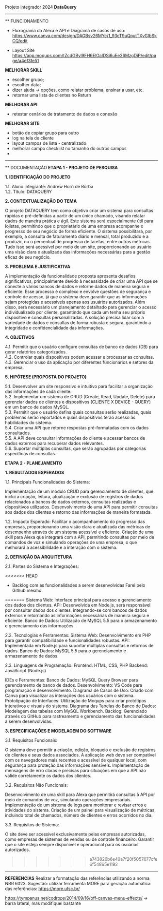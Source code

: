 Projeto integrador 2024
**DataQuery**

----------------------------------
** FUNCIONAMENTO
- Fluxograma da Alexa e API e Diagrama de casos de uso:
https://www.canva.com/design/DAGBsv26MYc/1_93cT9uQputTXvGIbSkCQ/edit

- Layout Site
https://app.moqups.com/tZcdGBvl9FH6ElOaIDSi6uEe26MzgDiP/edit/page/a4ef3fe51

**MELHORAR SKILL**
- escolher grupo;
- escolher data;
- dizer ajuda -> opções, como relatar problema, ensinar a usar, etc.
- retornar uma lista de clientes no Return


**MELHORAR API**
- retestar cenários de tratamento de dados e conexão

**MELHORAR SITE**
- botão de copiar grupo para outro
- log na tela de cliente
- layout campos de lista - centralizado
- melhorar campo checklist no tamanho do outros campos
- 

----------------------------------
** DOCUMENTAÇÃO 
**ETAPA 1 - PROJETO DE PESQUISA**

**1. IDENTIFICAÇÃO DO PROJETO**

1.1. Aluno integrante: Andrew Horn de Borba  
1.2. Título: DATAQUERY

**2. CONTEXTUALIZAÇÃO DO TEMA**

O projeto DATAQUERY tem como objetivo criar um sistema para consultas rápidas e pré-definidas a partir de um único chamado, visando relatar dados de maneira prática e ágil. Este sistema será especialmente útil para lojistas, permitindo que o proprietário de uma empresa acompanhe o progresso de seu negócio de forma eficiente. O sistema possibilitará, por exemplo, a consulta de faturamento diário e mensal, total produzido e a produzir, ou o percentual de progresso de tarefas, entre outras métricas. Tudo isso será acessível por meio de um site, proporcionando ao usuário uma visão clara e atualizada das informações necessárias para a gestão eficaz de seu negócio.

**3. PROBLEMA E JUSTIFICATIVA**

A implementação da funcionalidade proposta apresenta desafios significativos, principalmente devido à necessidade de criar uma API que se conecte a vários bancos de dados e retorne dados de maneira segura e eficiente. Esse processo é complexo e envolve questões de segurança e controle de acesso, já que o sistema deve garantir que as informações sejam protegidas e acessíveis apenas aos usuários autorizados. Além disso, será necessário um planejamento detalhado para gerenciar o acesso individualizado por cliente, garantindo que cada um tenha seu próprio dispositivo e consultas personalizadas. A solução precisa lidar com a variedade de dados e consultas de forma robusta e segura, garantindo a integridade e confidencialidade das informações.

**4. OBJETIVOS**

4.1. Permitir que o usuário configure consultas de banco de dados (DB) para gerar relatórios categorizados.  
4.2. Controlar quais dispositivos podem acessar e processar as consultas.  
4.3. Gerenciar o uso da aplicação por diferentes funcionários e setores da empresa.

**5. HIPÓTESE (PROPOSTA DO PROJETO)**

5.1. Desenvolver um site responsivo e intuitivo para facilitar a organização das informações de cada cliente.  
5.2. Implementar um sistema de CRUD (Create, Read, Update, Delete) para gerenciar dados de clientes e dispositivos (CLIENTE X DEVICE - QUERY) em um banco de dados MySQL.  
5.3. Permitir que o usuário defina quais consultas serão realizadas, quais problemas serão reportados e quais dispositivos terão acesso às habilidades do sistema.  
5.4. Criar uma API que retorne respostas pré-formatadas com os dados consultados.  
5.5. A API deve consultar informações do cliente e acessar bancos de dados externos para recuperar dados relevantes.  
5.6. Suportar múltiplas consultas, que serão agrupadas por categorias específicas de consultas.

**ETAPA 2 - PLANEJAMENTO**

**1. RESULTADOS ESPERADOS**

1.1. Principais Funcionalidades do Sistema:

Implementação de um módulo CRUD para gerenciamento de clientes, que inclui a criação, leitura, atualização e exclusão de registros de dados relacionados a bancos de dados externos, consultas realizadas e dispositivos utilizados.
Desenvolvimento de uma API para permitir consultas aos dados dos clientes e retorno das informações de maneira formatada.

1.2. Impacto Esperado:
Facilitar o acompanhamento do progresso das empresas, proporcionando uma visão clara e atualizada das métricas de desempenho através de um sistema acessível e eficiente.
Criação de uma skill para Alexa que integrará com a API, permitindo consultas por meio de comandos de voz e simulando operações de uma empresa, o que melhorará a acessibilidade e a interação com o sistema.

**2. DEFINIÇÃO DA ARQUITETURA**

2.1. Partes do Sistema e Integrações:

<<<<<<< HEAD
- Backlog com as funcionalidades a serem desenvolvidas
    Farei pelo Github mesmo.
  
=======
Sistema Web: Interface principal para acesso e gerenciamento dos dados dos clientes.
API: Desenvolvida em Node.js, será responsável por consultar dados dos clientes, integrando-se com bancos de dados externos e retornando as informações necessárias de maneira segura e eficiente.
Banco de Dados: Utilização de MySQL 5.5 para o armazenamento e gerenciamento das informações.

2.2. Tecnologias e Ferramentas:
Sistema Web: Desenvolvimento em PHP para garantir compatibilidade e funcionalidades robustas.
API: Implementada em Node.js para suportar múltiplas consultas e retornos de dados.
Banco de Dados: MySQL 5.5 para o gerenciamento e armazenamento de dados.

2.3. Linguagens de Programação:
Frontend: HTML, CSS, PHP
Backend: JavaScript (Node.js)

IDEs e Ferramentas:
Banco de Dados: MySQL Query Browser para gerenciamento de banco de dados.
Desenvolvimento: VS Code para programação e desenvolvimento.
Diagrama de Casos de Uso: Criado com Canva para visualizar as interações dos usuários com o sistema.
Prototipação de Interfaces: Utilização de Moqups para criar protótipos interativos e visuais do sistema.
Diagrama das Tabelas do Banco de Dados: Modelagem das tabelas com MySQL Workbench.
Backlog: Gerenciado através do GitHub para rastreamento e gerenciamento das funcionalidades a serem desenvolvidas.

**3. ESPECIFICAÇÕES E MODELAGEM DO SOFTWARE**

3.1. Requisitos Funcionais:

O sistema deve permitir a criação, edição, bloqueio e exclusão de registros de clientes e seus dados associados.
A aplicação web deve ser compatível com os navegadores mais recentes e acessível de qualquer local, com segurança para proteção das informações sensíveis.
Implementação de mensagens de erro claras e precisas para situações em que a API não valide corretamente os dados dos clientes.

3.2. Requisitos Não Funcionais:

Desenvolvimento de uma skill para Alexa que permitirá consultas à API por meio de comandos de voz, simulando operações empresariais.
Implementação de um sistema de logs para monitorar e revisar erros e atividades do sistema.
Criação de um painel para visualização de métricas, incluindo total de chamados, número de clientes e erros ocorridos no dia.

3.3. Requisitos de Sistema:

O site deve ser acessível exclusivamente pelas empresas autorizadas, como empresas de sistemas de vendas ou de controle financeiro.
Garantir que o site esteja sempre disponível e operacional para os usuários autorizados.
>>>>>>> a743826b6e49a7f20f5057077cfe6f54865e1192

----------------------------------
**REFERENCIAS**
Realizar a formatação das referências utilizando a norma NBR 6023. 
Sugestão: utilizar ferramenta MORE para geração automática das referências: https://more.ufsc.br/

https://tympanus.net/codrops/2014/09/16/off-canvas-menu-effects/ -> barra lateral, mas modifiquei bastante

